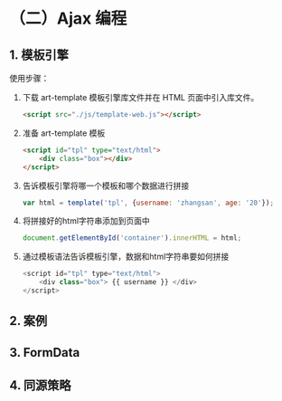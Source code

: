 # （二）Ajax 编程

## 1. 模板引擎

使用步骤：
1. 下载 art-template 模板引擎库文件并在 HTML 页面中引入库文件。
    ```HTML
    <script src="./js/template-web.js"></script>
    ```

2. 准备 art-template 模板
    ```html
    <script id="tpl" type="text/html">
        <div class="box"></div>
    </script>
    ```

3. 告诉模板引擎将哪一个模板和哪个数据进行拼接
    ```js
    var html = template('tpl', {username: 'zhangsan', age: '20'});
    ```

4. 将拼接好的html字符串添加到页面中
    ```js
    document.getElementById('container').innerHTML = html;

5. 通过模板语法告诉模板引擎，数据和html字符串要如何拼接
    ```js
    <script id="tpl" type="text/html">
        <div class="box"> {{ username }} </div>
    </script>
    ```


## 2. 案例

## 3. FormData

## 4. 同源策略

